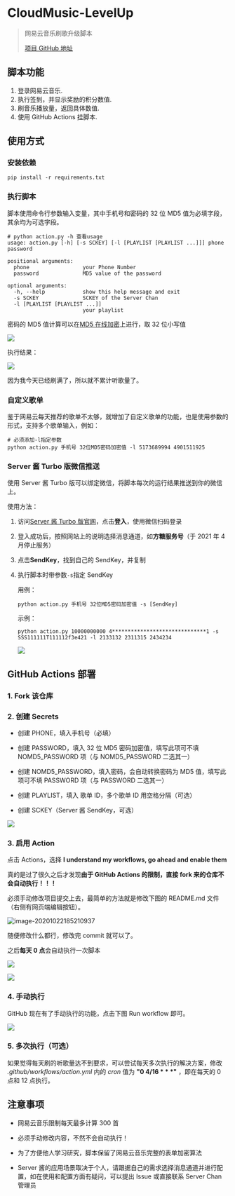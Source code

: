 # CloudMusic-LevelUp

> 网易云音乐刷歌升级脚本
>
> [项目 GitHub 地址](https://github.com/Secriy/CloudMusic-LevelUp)

## 脚本功能

1. 登录网易云音乐.
2. 执行签到，并显示奖励的积分数值.
3. 刷音乐播放量，返回具体数值.
4. 使用 GitHub Actions 挂脚本.

## 使用方式

### 安装依赖

```shell
pip install -r requirements.txt
```

### 执行脚本

脚本使用命令行参数输入变量，其中手机号和密码的 32 位 MD5 值为必填字段，其余均为可选字段。

```shell
# python action.py -h 查看usage
usage: action.py [-h] [-s SCKEY] [-l [PLAYLIST [PLAYLIST ...]]] phone password

positional arguments:
  phone                 your Phone Number
  password              MD5 value of the password

optional arguments:
  -h, --help            show this help message and exit
  -s SCKEY              SCKEY of the Server Chan
  -l [PLAYLIST [PLAYLIST ...]]
                        your playlist
```

密码的 MD5 值计算可以在[MD5 在线加密](https://md5jiami.51240.com/)上进行，取 32 位小写值

![](README/image-20200829112617823.png)

执行结果：

![](README/image-20200830161354842.png)

因为我今天已经刷满了，所以就不累计听歌量了。

### 自定义歌单

鉴于网易云每天推荐的歌单不太够，就增加了自定义歌单的功能，也是使用参数的形式，支持多个歌单输入，例如：

```shell
# 必须添加-l指定参数
python action.py 手机号 32位MD5密码加密值 -l 5173689994 4901511925
```

### Server 酱 Turbo 版微信推送

使用 Server 酱 Turbo 版可以绑定微信，将脚本每次的运行结果推送到你的微信上。

使用方法：

1. 访问[Server 酱 Turbo 版官网](https://sct.ftqq.com/)，点击**登入**，使用微信扫码登录

2. 登入成功后，按照网站上的说明选择消息通道，如**方糖服务号**（于 2021 年 4 月停止服务）

3. 点击**SendKey**，找到自己的 SendKey，并复制

4. 执行脚本时带参数`-s`指定 SendKey

   用例：

   ```shell
   python action.py 手机号 32位MD5密码加密值 -s [SendKey]
   ```

   示例：

   ```shell
   python action.py 10000000000 4******************************1 -s SSS111111T111112f3e421 -l 2133132 2311315 2434234
   ```

   ![](README/image-20201113151600263.png)

## GitHub Actions 部署

### 1. Fork 该仓库

### 2. 创建 Secrets

- 创建 PHONE，填入手机号（必填）

- 创建 PASSWORD，填入 32 位 MD5 密码加密值，填写此项可不填 NOMD5_PASSWORD 项（与 NOMD5_PASSWORD 二选其一）

- 创建 NOMD5_PASSWORD，填入密码，会自动转换密码为 MD5 值，填写此项可不填 PASSWORD 项（与 PASSWORD 二选其一）

- 创建 PLAYLIST，填入 歌单 ID，多个歌单 ID 用空格分隔（可选）

- 创建 SCKEY（Server 酱 SendKey，可选）

![](README/image-20201110002853759.png)

### 3. 启用 Action

点击 Actions，选择 **I understand my workflows, go ahead and enable them**

真的是过了很久之后才发现**由于 GitHub Actions 的限制，直接 fork 来的仓库不会自动执行！！！**

必须手动修改项目提交上去，最简单的方法就是修改下图的 README.md 文件（右侧有网页端编辑按钮）。

![image-20201022185210937](README/image-20201022185210937.png)

随便修改什么都行，修改完 commit 就可以了。

之后**每天 0 点**会自动执行一次脚本

![](README/image-20200829120815423.png)

![](README/image-20200829120847583.png)

### 4. 手动执行

GitHub 现在有了手动执行的功能，点击下图 Run workflow 即可。

![](README/image-20201022192517489.png)

### 5. 多次执行（可选）

如果觉得每天刷的听歌量达不到要求，可以尝试每天多次执行的解决方案，修改 _.github/workflows/action.yml_ 内的 _cron_ 值为 **"0 4/16 \* \* \*"** ，即在每天的 0 点和 12 点执行。

## 注意事项

- 网易云音乐限制每天最多计算 300 首

- 必须手动修改内容，不然不会自动执行！

- 为了方便他人学习研究，脚本保留了网易云音乐完整的表单加密算法

- Server 酱的应用场景取决于个人，请跟据自己的需求选择消息通道并进行配置，如在使用和配置方面有疑问，可以提出 Issue 或直接联系 Server Chan 管理员
